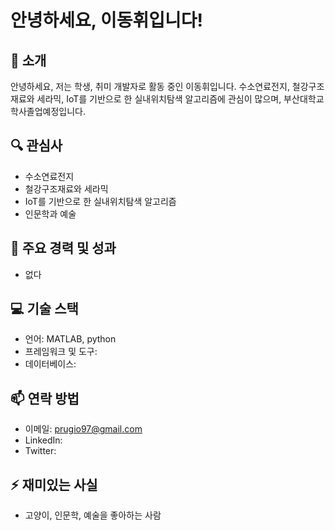 # 안녕하세요, 이동휘입니다!

## 👋 소개
안녕하세요, 저는 학생, 취미 개발자로 활동 중인 이동휘입니다. 수소연료전지, 철강구조재료와 세라믹, IoT를 기반으로 한 실내위치탐색 알고리즘에 관심이 많으며, 부산대학교 학사졸업예정입니다.

## 🔍 관심사
- 수소연료전지
- 철강구조재료와 세라믹
- IoT를 기반으로 한 실내위치탐색 알고리즘
- 인문학과 예술

## 🌟 주요 경력 및 성과
- 없다

## 💻 기술 스택
- 언어: MATLAB, python
- 프레임워크 및 도구: 
- 데이터베이스: 

## 📫 연락 방법
- 이메일: prugio97@gmail.com
- LinkedIn: 
- Twitter: 

## ⚡ 재미있는 사실
- 고양이, 인문학, 예술을 좋아하는 사람
